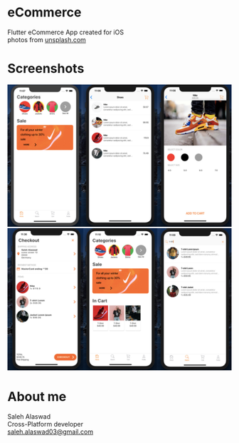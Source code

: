 # eCommerce

Flutter eCommerce App created for iOS<br/>
photos from [unsplash.com](https://www.unsplash.com)

# Screenshots

![](screenshots/scr1.jpg)![](screenshots/scr2.jpg)

# About me

Saleh Alaswad<br/>
Cross-Platform developer<br/>
saleh.alaswad03@gmail.com
